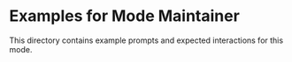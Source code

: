 # Examples for Mode Maintainer

This directory contains example prompts and expected interactions for this mode.